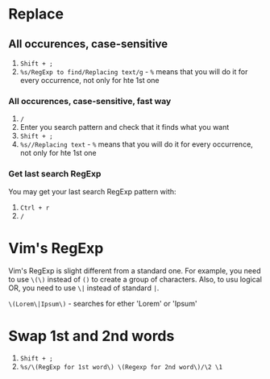 #                  Replace

##                 All occurences, case-sensitive

1. `Shift + ;`
2. `%s/RegExp to find/Replacing text/g` - `%` means that you will do it for every occurrence, not only for hte 1st one


###                 All occurences, case-sensitive, fast way

1. `/`
2. Enter you search pattern and check that it finds what you want
3. `Shift + ;`
4. `%s//Replacing text` - `%` means that you will do it for every occurrence, not only for hte 1st one

###                Get last search RegExp

You may get your last search RegExp pattern with:
1. `Ctrl + r`
2. `/`









#                Vim's RegExp

Vim's RegExp is slight different from a standard one. For example, you need to use `\(\)` instead of `()` to create a group of characters.
Also, to usu logical OR, you need to use `\|` instead of standard `|`.

`\(Lorem\|Ipsum\)` - searches for ether 'Lorem' or 'Ipsum'






#                  Swap 1st and 2nd words

1. `Shift + ;`
2. `%s/\(RegExp for 1st word\) \(Regexp for 2nd word\)/\2 \1`